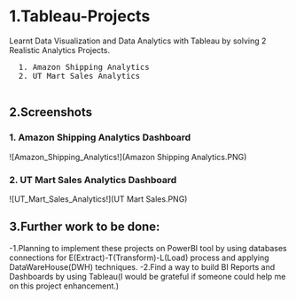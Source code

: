 # 1.Tableau-Projects
Learnt Data Visualization and Data Analytics with Tableau by solving 2 Realistic Analytics Projects.

  <pre>
  1. Amazon Shipping Analytics               
  2. UT Mart Sales Analytics            
  </pre>

## 2.Screenshots

### 1. Amazon Shipping Analytics Dashboard

![Amazon_Shipping_Analytics!](Amazon Shipping Analytics.PNG)

### 2. UT Mart Sales Analytics Dashboard

![UT_Mart_Sales_Analytics!](UT Mart Sales.PNG)

## 3.Further work to be done:
-1.Planning to implement these projects on PowerBI tool by using databases connections for E(Extract)-T(Transform)-L(Load) process and applying DataWareHouse(DWH) techniques.
-2.Find a way to build BI Reports and Dashboards by using Tableau(I would be grateful if someone could help me on this project enhancement.)


          

  
  
